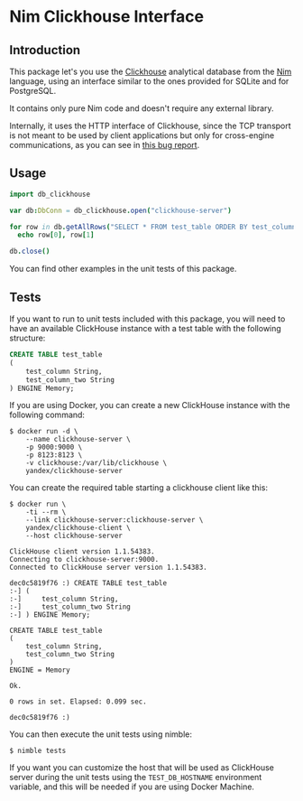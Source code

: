 # Nim Clickhouse Interface

## Introduction

This package let's you use the [Clickhouse](https://clickhouse.yandex/)
analytical database from the [Nim](https://nim-lang.org) language, using an
interface similar to the ones provided for SQLite and for PostgreSQL.

It contains only pure Nim code and doesn't require any external library.

Internally, it uses the HTTP interface of Clickhouse, since the TCP transport
is not meant to be used by client applications but only for cross-engine
communications, as you can see in
[this bug report](https://github.com/yandex/ClickHouse/issues/45).

## Usage

```nim
import db_clickhouse

var db:DbConn = db_clickhouse.open("clickhouse-server")

for row in db.getAllRows("SELECT * FROM test_table ORDER BY test_column"):
  echo row[0], row[1]

db.close()
```

You can find other examples in the unit tests of this package.

## Tests

If you want to run to unit tests included with this package, you will need to
have an available ClickHouse instance with a test table with the following
structure:

```sql
CREATE TABLE test_table
(
    test_column String,
    test_column_two String
) ENGINE Memory;
```

If you are using Docker, you can create a new ClickHouse instance with the
following command:

```
$ docker run -d \
    --name clickhouse-server \
    -p 9000:9000 \
    -p 8123:8123 \
    -v clickhouse:/var/lib/clickhouse \
    yandex/clickhouse-server
```

You can create the required table starting a clickhouse client like this:

```
$ docker run \
    -ti --rm \
    --link clickhouse-server:clickhouse-server \
    yandex/clickhouse-client \
    --host clickhouse-server

ClickHouse client version 1.1.54383.
Connecting to clickhouse-server:9000.
Connected to ClickHouse server version 1.1.54383.

dec0c5819f76 :) CREATE TABLE test_table
:-] (
:-]     test_column String,
:-]     test_column_two String
:-] ) ENGINE Memory;

CREATE TABLE test_table
(
    test_column String,
    test_column_two String
)
ENGINE = Memory

Ok.

0 rows in set. Elapsed: 0.099 sec.

dec0c5819f76 :)
```

You can then execute the unit tests using nimble:

```
$ nimble tests
```

If you want you can customize the host that will be used as ClickHouse server
during the unit tests using the `TEST_DB_HOSTNAME` environment variable, and
this will be needed if you are using Docker Machine.
